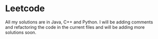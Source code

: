 # Leetcode

All my solutions are in Java, C++ and Python. I will be adding comments and refactoring the code in the current files and will be adding more solutions soon. 
